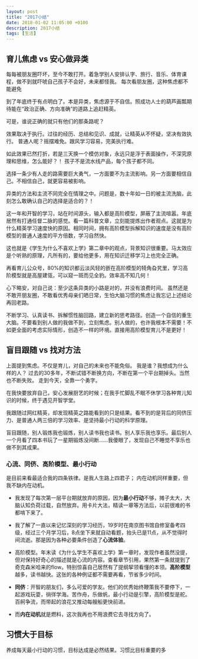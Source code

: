 ```yaml
---
layout: post
title: "2017小结"
date: 2018-01-02 11:05:00 +0100
description: 2017小结
tags: [生活]
---
```

## 育儿焦虑 vs 安心做异类

每每被朋友圈吓坏，至今不敢打开。着急学别人安排认字、旅行、音乐、体育课程，做不到就吓唬自己孩子不会好，未来都怪我。
每次看朋友圈，这种焦虑都不能避免

到了年底终于有点明白了。本是异类，焦虑源于不自信。照成功人士的葫芦画瓢期待能在“政治正确、方向准确”的道路上追赶精英。

可是，谁说正确的就只有他们的那条路呢？

效果取决于执行。过往的经历、总结和见识、成就，让精英从不怀疑，坚决有效执行。
普通人呢？摇摆难免。跟风学习容易，完美执行难。

如此效果已然打折，若是三天换一个模仿对象，永远只是浮于表面操作，不深究原理和思维，怎么能好？！
孩子不是流水线产品，每个孩子都不同。

选择一条少有人走的路需要巨大勇气，一方面要不为主流影响。另一方面要相信自己。不相信自己，就更容易被影响。

异类的方法和主流不同完全在情理之中。问题是，数十年如一日的被主流洗脑，此刻怎么敢确认自己的选择是适合的？！

这一年和开智的学习，站在时间源头，输入都是高阶模型，屏蔽了主流喧嚣。年底居然有打通任督二脉的感觉。看一篇科普文章，立刻能提炼出作者观点。这就是为什么精英学习速度快的原因。相同时间，拥有高阶模型拆解知识的速度是没有高阶模型的普通人速度的平方倍数，学习自然快。

这也就是《学生为什么不喜欢上学》第二章中的观点，背景知识很重要。马太效应是个听熟的原理，凡所有的，要给他更多，用在知识迁移学习上也完全正确。

再看育儿公众号，80%的知识都云淡风轻的嵌在高阶模型的犄角旮旯里，学习高阶模型就是高屋建瓴，可以窥一斑而见全豹。效率高不知几何！

心下略安，对自己说：至少这条异类的小路是对的，并没有浪费时间。
虽然还是不敢开朋友圈，不敢看优秀母亲们晒日常，生怕大脑习惯的焦虑让我忘记上述结论再回老路。

不断学习、认真读书、拆解惯性脑回路，建立新的思考路径。创造一个自信的重生大脑。不要看到别人做的我做不到，立刻焦虑。别人做的，也许我根本不需要！不如更全面的考虑实际情形，创造不一样的环境。直接用高阶模型育儿不是更好！

## 盲目跟随 vs 找对方法
上面提到焦虑。不仅是育儿，对自己的未来也不能免俗。
我是谁？我想成为什么样的人？
过去的30多年，不断试错不断换方向，不断在第一个平台期掉头。当然也不断失败。
走到今天，全靠一个勇字。

在我快要放弃自己，安心发展厨艺的时候；在我手忙脚乱不眠不休学习各种育儿知识的时候，终于遇见开智学堂。

我跟随过网红精英，却发现精英之路能看到的只是结果。看不到的是背后的同侪压力、是普通人两三倍的学习效率、是坚持最小行动的科学原理。

盲目跟随，别人锻炼我也锻炼，别人读书我也读书。别人享乐我也享乐。最后别人一个月看了四本书玩了一星期锻炼没间断……我傻眼了，发现自己不睡觉不享乐也做不到其成果。

### 心流、同侪、高阶模型、最小行动

是目前来看最适合我的四条铁律。是我人生路上四君子；
内在动机同样重要，但我不缺内在动机。

- 我发现了每次第一层平台期就放弃的原因，因为**最小行动**不够，摊子太大，大脑认知负荷过载，自然放弃。用卡片大法，精读一章等方法后，以前很难的书都啃下来了。

- 我了解了一直以来记忆深刻的学习经历，19岁时在南京图书馆自修室备考四级，经过三个月学习后，8点坐下来就自动看题，抬头已是11点，从不觉得时间流逝。那是因为各种必要条件创造了**心流体验**。

- 高阶模型。年末读《为什么学生不喜欢上学》第一章时，发现作者虽然没提，但对保持好奇心的描述就是心流的内容。查看章节引用，果然第一条就提到了奇克森米哈来的flow。特别惊喜自己居然有了提纲挈领看懂的本领。**高阶模型**越多，读书越快。这张的各种例证都不需要再看，节省多少时间。

- **同侪**：开智的朋友们，多么可爱的学友。他们的优秀始终鞭策我不要停下，一起游戏玩耍，徜徉学海。苦作舟，乐做帆，最小行动是引擎，高阶模型是舵。百舸争流，而带起的浪花又推动每艘船更快前进。

- 而**内在动机**就是燃料，这次我再也不用浪费它去寻找方向了。
## 习惯大于目标
养成每天最小行动的习惯，目标达成是必然结果。习惯比目标重要的多


